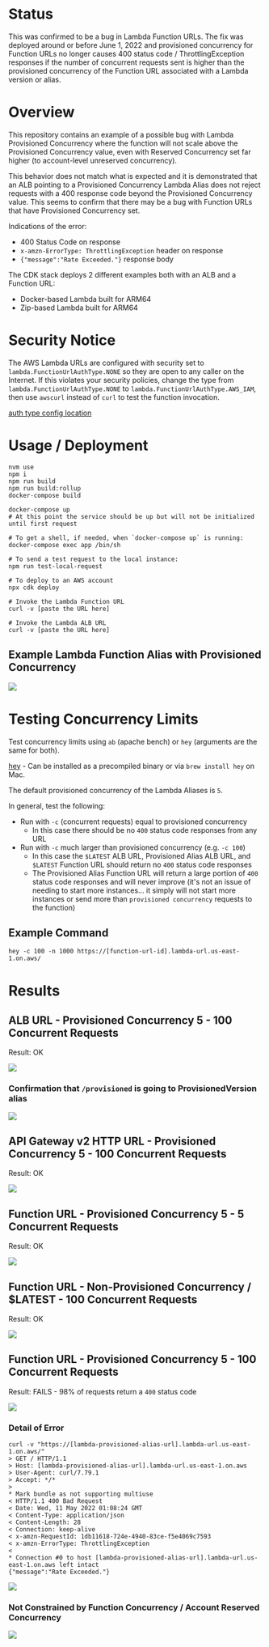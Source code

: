 # Status

This was confirmed to be a bug in Lambda Function URLs.  The fix was deployed around or before June 1, 2022 and provisioned concurrency for Function URLs no longer causes 400 status code / ThrottlingException responses if the number of concurrent requests sent is higher than the provisioned concurrency of the Function URL associated with a Lambda version or alias.

# Overview

This repository contains an example of a possible bug with Lambda Provisioned Concurrency where the function will not scale above the Provisioned Concurrency value, even with Reserved Concurrency set far higher (to account-level unreserved concurrency).

This behavior does not match what is expected and it is demonstrated that an ALB pointing to a Provisioned Concurrency Lambda Alias does not reject requests with a 400 response code beyond the Provisioned Concurrency value.  This seems to confirm that there may be a bug with Function URLs that have Provisioned Concurrency set.

Indications of the error:
- 400 Status Code on response
- `x-amzn-ErrorType: ThrottlingException` header on response
- `{"message":"Rate Exceeded."}` response body

The CDK stack deploys 2 different examples both with an ALB and a Function URL:

- Docker-based Lambda built for ARM64
- Zip-based Lambda built for ARM64

# Security Notice

The AWS Lambda URLs are configured with security set to `lambda.FunctionUrlAuthType.NONE` so they are open to any caller on the Internet. If this violates your security policies, change the type from `lambda.FunctionUrlAuthType.NONE` to `lambda.FunctionUrlAuthType.AWS_IAM`, then use `awscurl` instead of `curl` to test the function invocation.

[auth type config location](packages/cdk/bin/cdk.ts#L12)

# Usage / Deployment

```
nvm use
npm i
npm run build
npm run build:rollup
docker-compose build

docker-compose up
# At this point the service should be up but will not be initialized until first request

# To get a shell, if needed, when `docker-compose up` is running:
docker-compose exec app /bin/sh

# To send a test request to the local instance:
npm run test-local-request

# To deploy to an AWS account
npx cdk deploy

# Invoke the Lambda Function URL
curl -v [paste the URL here]

# Invoke the Lambda ALB URL
curl -v [paste the URL here]
```

## Example Lambda Function Alias with Provisioned Concurrency

![](art/lambda-function-url-provisioned-alias.png)

# Testing Concurrency Limits

Test concurrency limits using `ab` (apache bench) or `hey` (arguments are the same for both).

[hey](https://github.com/rakyll/hey) - Can be installed as a precompiled binary or via `brew install hey` on Mac.

The default provisioned concurrency of the Lambda Aliases is `5`.

In general, test the following:
- Run with `-c` (concurrent requests) equal to provisioned concurrency
  - In this case there should be no `400` status code responses from any URL
- Run with `-c` much larger than provisioned concurrency (e.g. `-c 100`)
  - In this case the `$LATEST` ALB URL, Provisioned Alias ALB URL, and `$LATEST` Function URL should return no `400` status code responses
  - The Provisioned Alias Function URL will return a large portion of `400` status code responses and will never improve (it's not an issue of needing to start more instances... it simply will not start more instances or send more than `provisioned concurrency` requests to the function)

## Example Command

```
hey -c 100 -n 1000 https://[function-url-id].lambda-url.us-east-1.on.aws/
```

# Results

## ALB URL - Provisioned Concurrency 5 - 100 Concurrent Requests

Result: OK

![](art/alb-url-provisioned-c-100.png)

### Confirmation that `/provisioned` is going to ProvisionedVersion alias

![](art/alb-url-provisioned-curl.png)

## API Gateway v2 HTTP URL - Provisioned Concurrency 5 - 100 Concurrent Requests

Result: OK

![](art/lambda-api-gateway-provisioned-c-100.png)

## Function URL - Provisioned Concurrency 5 - 5 Concurrent Requests

Result: OK

![](art/function-url-provisioned-c-5.png)

## Function URL - Non-Provisioned Concurrency / $LATEST - 100 Concurrent Requests

Result: OK

![](art/function-url-non-provisioned-c-100.png)

## Function URL - Provisioned Concurrency 5 - 100 Concurrent Requests

Result: FAILS - 98% of requests return a `400` status code

![](art/function-url-provisioned-c-100.png)

### Detail of Error

```
curl -v "https://[lambda-provisioned-alias-url].lambda-url.us-east-1.on.aws/"
> GET / HTTP/1.1
> Host: [lambda-provisioned-alias-url].lambda-url.us-east-1.on.aws
> User-Agent: curl/7.79.1
> Accept: */*
> 
* Mark bundle as not supporting multiuse
< HTTP/1.1 400 Bad Request
< Date: Wed, 11 May 2022 01:08:24 GMT
< Content-Type: application/json
< Content-Length: 28
< Connection: keep-alive
< x-amzn-RequestId: 1db11618-724e-4940-83ce-f5e4069c7593
< x-amzn-ErrorType: ThrottlingException
< 
* Connection #0 to host [lambda-provisioned-alias-url].lambda-url.us-east-1.on.aws left intact
{"message":"Rate Exceeded."}
```

![](art/lambda-function-url-provisioned-curl-error.png)

### Not Constrained by Function Concurrency / Account Reserved Concurrency

![](art/lambda-function-concurrency.png)
